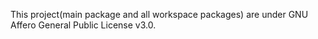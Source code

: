 This project(main package and all workspace packages) are under GNU Affero General Public License v3.0.